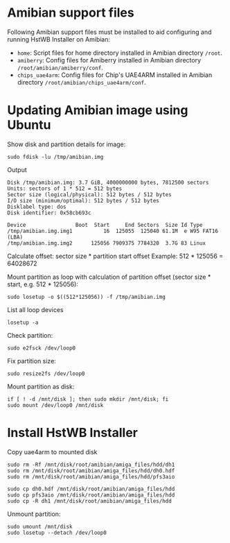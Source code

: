 # Amibian support files

Following Amibian support files must be installed to aid configuring and running HstWB Installer on Amibian:

- `home`: Script files for home directory installed in Amibian directory `/root`.  
- `amiberry`: Config files for Amiberry installed in Amibian directory `/root/amibian/amiberry/conf`.
- `chips_uae4arm`: Config files for Chip's UAE4ARM installed in Amibian directory `/root/amibian/chips_uae4arm/conf`.

# Updating Amibian image using Ubuntu

Show disk and partition details for image:
```
sudo fdisk -lu /tmp/amibian.img
```

Output
```
Disk /tmp/amibian.img: 3.7 GiB, 4000000000 bytes, 7812500 sectors
Units: sectors of 1 * 512 = 512 bytes
Sector size (logical/physical): 512 bytes / 512 bytes
I/O size (minimum/optimal): 512 bytes / 512 bytes
Disklabel type: dos
Disk identifier: 0x58cb693c

Device                Boot  Start     End Sectors  Size Id Type
/tmp/amibian.img.img1          16  125055  125040 61.1M  e W95 FAT16 (LBA)
/tmp/amibian.img.img2      125056 7909375 7784320  3.7G 83 Linux
```

Calculate offset: sector size * partition start offset
Example: 512 * 125056 = 64028672

Mount partition as loop with calculation of partition offset (sector size * start, e.g. 512 * 125056):
```
sudo losetup -o $((512*125056)) -f /tmp/amibian.img
```

List all loop devices
```
losetup -a
```

Check partition:
```
sudo e2fsck /dev/loop0
```

Fix partition size:
```
sudo resize2fs /dev/loop0
```

Mount partition as disk:
```
if [ ! -d /mnt/disk ]; then sudo mkdir /mnt/disk; fi
sudo mount /dev/loop0 /mnt/disk
```

# Install HstWB Installer

Copy uae4arm to mounted disk

```
sudo rm -Rf /mnt/disk/root/amibian/amiga_files/hdd/dh1
sudo rm /mnt/disk/root/amibian/amiga_files/hdd/dh0.hdf
sudo rm /mnt/disk/root/amibian/amiga_files/hdd/pfs3aio

sudo cp dh0.hdf /mnt/disk/root/amibian/amiga_files/hdd
sudo cp pfs3aio /mnt/disk/root/amibian/amiga_files/hdd
sudo cp -R dh1 /mnt/disk/root/amibian/amiga_files/hdd
```

Unmount partition:
```
sudo umount /mnt/disk
sudo losetup --detach /dev/loop0
```
